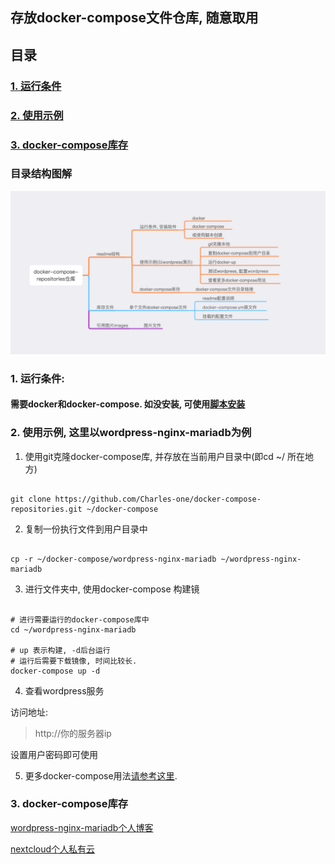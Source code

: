 
## 存放docker-compose文件仓库, 随意取用


## 目录

### <a href="#first">1. 运行条件</a>
### <a href="#two">2. 使用示例</a>
### <a href="#three">3. docker-compose库存</a>

### 目录结构图解

![img](images/docker-compose-repositories.png)


### <a id="first">1. 运行条件:</a>

#### 需要docker和docker-compose. 如没安装, 可使用[脚本安装]()


### <a id="two">2. 使用示例, 这里以wordpress-nginx-mariadb为例</a>

1. 使用git克隆docker-compose库, 并存放在当前用户目录中(即cd ~/ 所在地方)

```

git clone https://github.com/Charles-one/docker-compose-repositories.git ~/docker-compose

```

2. 复制一份执行文件到用户目录中

```

cp -r ~/docker-compose/wordpress-nginx-mariadb ~/wordpress-nginx-mariadb

```

3. 进行文件夹中, 使用docker-compose 构建镜

```

# 进行需要运行的docker-compose库中
cd ~/wordpress-nginx-mariadb

# up 表示构建, -d后台运行
# 运行后需要下载镜像, 时间比较长.
docker-compose up -d

```

4. 查看wordpress服务

访问地址:

>http://你的服务器ip

设置用户密码即可使用

5. 更多docker-compose用法[请参考这里]().


### <a id="three" >3. docker-compose库存</a>

<a href="wordpress-nginx-mariadb/">wordpress-nginx-mariadb个人博客</a>

<a href="nextcloud">nextcloud个人私有云</a>



